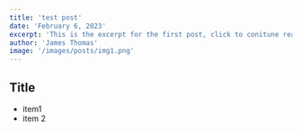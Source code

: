 ```yaml
---
title: 'test post'
date: 'February 6, 2023'
excerpt: 'This is the excerpt for the first post, click to conitune reading for more info'
author: 'James Thomas'
image: '/images/posts/img1.png'
---
```


## Title

* item1 
* item 2



